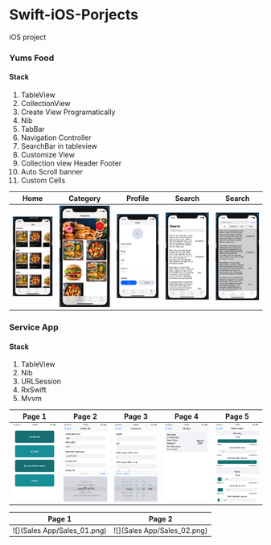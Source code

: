 # Swift-iOS-Porjects
iOS project 

### Yums Food

#### Stack
1. TableView
2. CollectionView
3. Create View Programatically
4. Nib
5. TabBar
6. Navigation Controller
7. SearchBar in tableview
8. Customize View
9. Collection view Header Footer
10. Auto Scroll banner
11. Custom Cells

Home              |  Category            |  Profile         |  Search                |  Search 
:----------------:|:----------------: |:----------------: |:----------------: |:----------------:
![](/Yums_Feed/yums_home.png)  |  ![](/Yums_Feed/yums_category.png) | ![](/Yums_Feed/yums_profile.png) | ![SearchView 1](/Yums_Feed/search1.png) | ![Search View 2](/Yums_Feed/search2.png)

### Service App

#### Stack
1. TableView
2. Nib
3. URLSession
4. RxSwift
5. Mvvm

Page 1              |  Page 2             |  Page 3          |  Page 4                |  Page 5  
:----------------:|:----------------: |:----------------: |:----------------: |:----------------:
![](Service_App/IMG_0002.png)  |   ![](Service_App/IMG_0003.png)  | ![](Service_App/IMG_0004.png) |  ![](Service_App/IMG_0005.png)  | ![](Service_App/IMG_0006.png)


Page 1              |  Page 2           
:----------------:|:----------------: 
![](Sales App/Sales_01.png)  |   ![](Sales App/Sales_02.png)  






 

